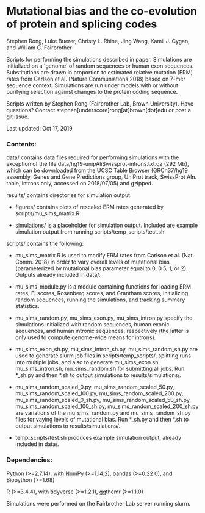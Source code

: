 # Mutational bias and the co-evolution of protein and splicing codes

Stephen Rong, Luke Buerer, Christy L. Rhine, Jing Wang, Kamil J. Cygan, and William G. Fairbrother

Scripts for performing the simulations described in paper. Simulations are initialized on a 'genome' of random sequences or human exon sequences. Substitutions are drawn in proportion to estimated relative mutation (ERM) rates from Carlson et al. (Nature Communiations 2018) based on 7-mer sequence context. Simulations are run under models with or without purifying selection against changes to the protein coding sequence.

Scripts written by Stephen Rong (Fairbrother Lab, Brown University). Have questions? Contact stephen[underscore]rong[at]brown[dot]edu or post a git issue.

Last updated: Oct 17, 2019

### Contents:

data/ contains data files required for performing simulations with the exception of the file data/hg19-unipAliSwissprot-introns.txt.gz (292 Mb), which can be downloaded from the UCSC Table Browser (GRCh37/hg19 assembly, Genes and Gene Predictions group, UniProt track, SwissProt Aln. table, introns only, accessed on 2018/07/05) and gzipped.

results/ contains directories for simulation output.

- figures/ contains plots of rescaled ERM rates generated by scripts/mu_sims_matrix.R

- simulations/ is a placeholder for simulation output. Included are example simulation output from running scripts/temp_scripts/test.sh.

scripts/ contains the following:

- mu_sims_matrix.R is used to modify ERM rates from Carlson et al. (Nat. Comm. 2018) in order to vary overall levels of mutational bias (parameterized by mutational bias parameter equal to 0, 0.5, 1, or 2). Outputs already included in data/.

- mu_sims_module.py is a module containing functions for loading ERM rates, EI scores, Rosenberg scores, and Grantham scores, initializing random sequences, running the simulations, and tracking summary statistics.

- mu_sims_random.py, mu_sims_exon.py, mu_sims_intron.py specify the simulations initialized with random sequences, human exonic sequences, and human intronic sequences, respectively (the latter is only used to compute genome-wide means for introns).

- mu_sims_exon_sh.py, mu_sims_intron_sh.py, mu_sims_random_sh.py are used to generate slurm job files in scripts/temp_scripts/, splitting runs into multiple jobs, and also to generate mu_sims_exon.sh, mu_sims_intron.sh, mu_sims_random.sh for submitting all jobs. Run \*\_sh.py and then \*.sh to output simulations to results/simulations/.

- mu_sims_random_scaled_0.py, mu_sims_random_scaled_50.py, mu_sims_random_scaled_100.py, mu_sims_random_scaled_200.py, mu_sims_random_scaled_0_sh.py, mu_sims_random_scaled_50_sh.py, mu_sims_random_scaled_100_sh.py, mu_sims_random_scaled_200_sh.py are variations of the mu_sims_random.py and mu_sims_random_sh.py files for vaying levels of mutational bias. Run \*\_sh.py and then \*.sh to output simulations to results/simulations/.

- temp_scripts/test.sh produces example simulation output, already included in data/.

### Dependencies:
Python (>=2.7.14), with NumPy (>=1.14.2), pandas (>=0.22.0), and Biopython (>=1.68)

R (>=3.4.4), with tidyverse (>=1.2.1), ggthemr (>=1.1.0)

Simulations were performed on the Fairbrother Lab server running slurm.
